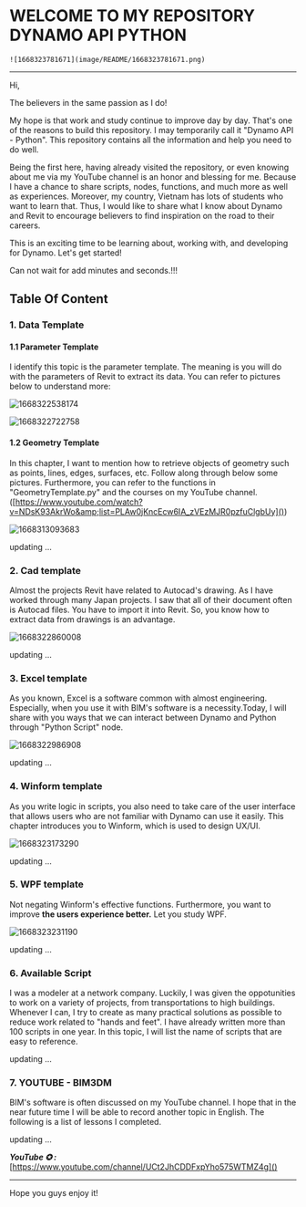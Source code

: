 # WELCOME TO MY REPOSITORY DYNAMO API PYTHON

    ![1668323781671](image/README/1668323781671.png)

---

Hi,

The believers in the same passion as I do!

My hope is that work and study continue to improve day by day. That's one of the reasons to build this repository. I may temporarily call it "Dynamo API - Python". This repository contains all the information and help you need to do well.

Being the first here, having already visited the repository, or even knowing about me via my YouTube channel is an honor and blessing for me. Because I have a chance to share scripts, nodes, functions, and much more as well as experiences. Moreover, my country, Vietnam has lots of students who want to learn that. Thus, I would like to share what I know about Dynamo and Revit to encourage believers to find inspiration on the road to their careers.

This is an exciting time to be learning about, working with, and developing for Dynamo. Let's get started!

Can not wait for add minutes and seconds.!!!

## Table Of Content

### 1. Data Template

#### 1.1 Parameter Template

I identify this topic is the parameter template. The meaning is you will do with the parameters of Revit to extract its data. You can refer to pictures below to understand more:

![1668322538174](image/README/1668322538174.png "Get - Set Parameter Value By Name")

![1668322722758](image/README/1668322722758.png)

#### 1.2 Geometry Template

In this chapter, I want to mention how to retrieve objects of geometry such as points, lines, edges, surfaces, etc. Follow along through below some pictures. Furthermore, you can refer to the functions in "GeometryTemplate.py" and the courses on my YouTube channel. ([https://www.youtube.com/watch?v=NDsK93AkrWo&amp;list=PLAw0jKncEcw6IA_zVEzMJR0pzfuClgbUy]())

![1668313093683](image/README/1668313093683.png)

updating ...

### 2. Cad template

Almost the projects Revit have related to Autocad's drawing. As I have worked through many Japan projects. I saw that all of their document often is Autocad files. You have to import it into Revit. So, you know how to extract data from drawings is an advantage.

![1668322860008](image/README/1668322860008.png)

updating ...

### 3. Excel template

As you known, Excel is a software common with almost engineering. Especially, when you use it with BIM's software is a necessity.Today, I will share with you ways that we can interact between Dynamo and Python through "Python Script" node.

![1668322986908](image/README/1668322986908.png)

updating ...


### 4. Winform template

As you write logic in scripts, you also need to take care of the user interface that allows users who are not familiar with Dynamo can use it easily. This chapter introduces you to Winform, which is used to design UX/UI.

![1668323173290](image/README/1668323173290.png)

updating ...

### 5. WPF template

Not negating Winform's effective functions. Furthermore, you want to improve **the users experience better.** Let you study WPF.

![1668323231190](image/README/1668323231190.png)

updating ...

### 6. Available Script

I was a modeler at a network company. Luckily, I was given the oppotunities to work on a variety of projects, from transportations to high buildings. Whenever I can, I try to create as many practical solutions as possible to reduce work related to "hands and feet". I have already written more than 100 scripts in one year. In this topic, I will list the name of scripts that are easy to reference.

updating ...

### 7. YOUTUBE - BIM3DM

BIM's software is often discussed on my YouTube channel. I hope that in the near future time I will be able to record another topic in English. The following is a list of lessons I completed.

updating ...

**_YouTube ✪ :_** [https://www.youtube.com/channel/UCt2JhCDDFxpYho575WTMZ4g]()

---

Hope you guys enjoy it!

